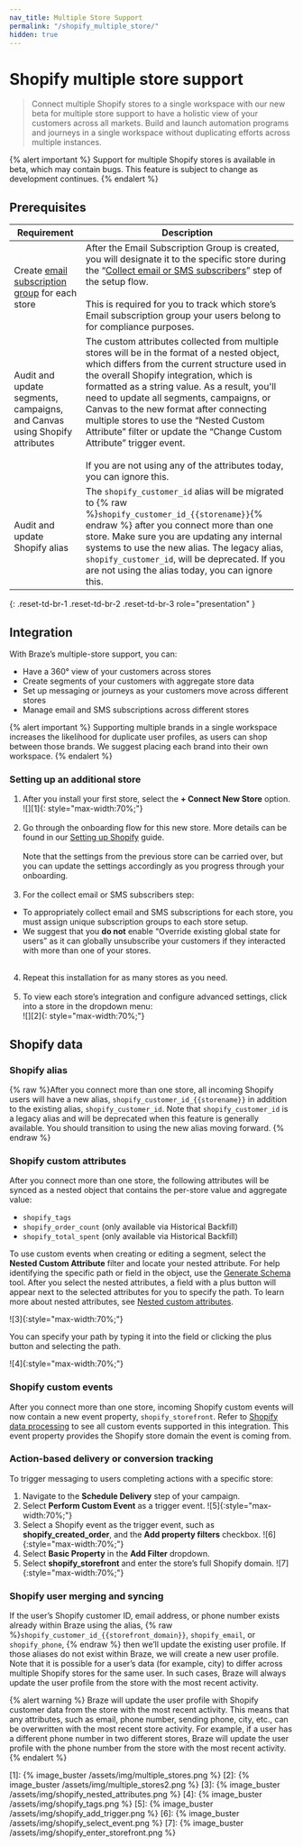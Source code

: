 ```yaml
---
nav_title: Multiple Store Support
permalink: "/shopify_multiple_store/"
hidden: true
---
```


# Shopify multiple store support

> Connect multiple Shopify stores to a single workspace with our new beta for multiple store support to have a holistic view of your customers across all markets. Build and launch automation programs and journeys in a single workspace without duplicating efforts across multiple instances. 

{% alert important %}
Support for multiple Shopify stores is available in beta, which may contain bugs. This feature is subject to change as development continues.
{% endalert %}

## Prerequisites

| Requirement | Description |
| ----------- | ----------- |
| Create [email subscription group]({{site.baseurl}}/user_guide/message_building_by_channel/email/managing_user_subscriptions#create-a-group) for each store | After the Email Subscription Group is created, you will designate it to the specific store during the “[Collect email or SMS subscribers]({{site.baseurl}}/partners/message_orchestration/channel_extensions/ecommerce/shopify/setting_up_shopify/#step-5-collect-email-or-sms-subscribers)” step of the setup flow.<br><br>This is required for you to track which store’s Email subscription group your users belong to for compliance purposes. |
| Audit and update segments, campaigns, and Canvas using Shopify attributes | The custom attributes collected from multiple stores will be in the format of a nested object, which differs from the current structure used in the overall Shopify integration, which is formatted as a string value. As a result, you'll need to update all segments, campaigns, or Canvas to the new format after connecting multiple stores to use the “Nested Custom Attribute” filter or update the “Change Custom Attribute” trigger event.<br><br>If you are not using any of the attributes today, you can ignore this. |
| Audit and update Shopify alias | The `shopify_customer_id` alias will be migrated to {% raw %}`shopify_customer_id_{{storename}}`{% endraw %} after you connect more than one store. Make sure you are updating any internal systems to use the new alias. The legacy alias, `shopify_customer_id`, will be deprecated. If you are not using the alias today, you can ignore this. |
{: .reset-td-br-1 .reset-td-br-2 .reset-td-br-3 role="presentation" }

## Integration
With Braze’s multiple-store support, you can:
- Have a 360° view of your customers across stores
- Create segments of your customers with aggregate store data 
- Set up messaging or journeys as your customers move across different stores
- Manage email and SMS subscriptions across different stores

{% alert important %}
Supporting multiple brands in a single workspace increases the likelihood for duplicate user profiles, as users can shop between those brands. We suggest placing each brand into their own workspace.
{% endalert %}

### Setting up an additional store
1. After you install your first store, select the **+ Connect New Store** option.<br>![][1]{: style="max-width:70%;"}<br><br>
2. Go through the onboarding flow for this new store. More details can be found in our [Setting up Shopify]({{site.baseurl}}/partners/message_orchestration/channel_extensions/ecommerce/shopify/setting_up_shopify/) guide.<br><br>Note that the settings from the previous store can be carried over, but you can update the settings accordingly as you progress through your onboarding.<br><br>
3. For the collect email or SMS subscribers step:
- To appropriately collect email and SMS subscriptions for each store, you must assign unique subscription groups to each store setup. 
- We suggest that you **do not** enable “Override existing global state for users” as it can globally unsubscribe your customers if they interacted with more than one of your stores.<br><br>
4. Repeat this installation for as many stores as you need.<br><br>
5. To view each store’s integration and configure advanced settings, click into a store in the dropdown menu:<br>![][2]{: style="max-width:70%;"}

## Shopify data

### Shopify alias

{% raw %}After you connect more than one store, all incoming Shopify users will have a new alias, `shopify_customer_id_{{storename}}` in addition to the existing alias, `shopify_customer_id`. Note that `shopify_customer_id` is a legacy alias and will be deprecated when this feature is generally available. You should transition to using the new alias moving forward. {% endraw %}

### Shopify custom attributes

After you connect more than one store, the following attributes will be synced as a nested object that contains the per-store value and aggregate value:
- `shopify_tags`
- `shopify_order_count` (only available via Historical Backfill)
- `shopify_total_spent` (only available via Historical Backfill)

To use custom events when creating or editing a segment, select the **Nested Custom Attribute** filter and locate your nested attribute. For help identifying the specific path or field in the object, use the [Generate Schema]({{site.baseurl}}/user_guide/data_and_analytics/custom_data/custom_attributes/nested_custom_attribute_support#generate-schema) tool. After you select the nested attributes, a field with a plus button will appear next to the selected attributes for you to specify the path. To learn more about nested attributes, see [Nested custom attributes]({{site.baseurl}}/user_guide/data_and_analytics/custom_data/custom_attributes/nested_custom_attribute_support/).

![3]{:style="max-width:70%;"}

You can specify your path by typing it into the field or clicking the plus button and selecting the path.

![4]{:style="max-width:70%;"}

### Shopify custom events

After you connect more than one store, incoming Shopify custom events will now contain a new event property, `shopify_storefront`. Refer to [Shopify data processing]({{site.baseurl}}/partners/message_orchestration/channel_extensions/ecommerce/shopify/shopify_data_processing#supported-shopify-events) to see all custom events supported in this integration. This event property provides the Shopify store domain the event is coming from.

### Action-based delivery or conversion tracking

To trigger messaging to users completing actions with a specific store:

1. Navigate to the **Schedule Delivery** step of your campaign.
2. Select **Perform Custom Event** as a trigger event.
![5]{:style="max-width:70%;"}
3. Select a Shopify event as the trigger event, such as **shopify_created_order**, and the **Add property filters** checkbox.
![6]{:style="max-width:70%;"}
4. Select **Basic Property** in the **Add Filter** dropdown.
5. Select **shopify_storefront** and enter the store’s full Shopify domain.
![7]{:style="max-width:70%;"}


### Shopify user merging and syncing

If the user’s Shopify customer ID, email address, or phone number exists already within Braze using the alias, {% raw %}`shopify_customer_id_{{storefront_domain}}`, `shopify_email`, or `shopify_phone`, {% endraw %} then we’ll update the existing user profile. If those aliases do not exist within Braze, we will create a new user profile. Note that it is possible for a user’s data (for example, city) to differ across multiple Shopify stores for the same user. In such cases, Braze will always update the user profile from the store with the most recent activity. 

{% alert warning %}
Braze will update the user profile with Shopify customer data from the store with the most recent activity. This means that any attributes, such as email, phone number, sending phone, city, etc., can be overwritten with the most recent store activity. For example, if a user has a different phone number in two different stores, Braze will update the user profile with the phone number from the store with the most recent activity.
{% endalert %}

[1]: {% image_buster /assets/img/multiple_stores.png %}
[2]: {% image_buster /assets/img/multiple_stores2.png %}
[3]: {% image_buster /assets/img/shopify_nested_attributes.png %}
[4]: {% image_buster /assets/img/shopify_tags.png %}
[5]: {% image_buster /assets/img/shopify_add_trigger.png %}
[6]: {% image_buster /assets/img/shopify_select_event.png %}
[7]: {% image_buster /assets/img/shopify_enter_storefront.png %}
